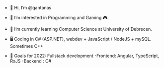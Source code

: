 - 👋 Hi, I’m @qantanas
- 👀 I’m interested in Programming and Gaming 🎮. 
- 🌱 I’m currently learning Computer Science at University of Debrecen.
- 🖥 Coding in C# (ASP.NET), webdev + JavaScript / NodeJS + mySQL. Sometimes C++

- 📍 Goals for 2022: Fullstack development
      -Frontend: Angular, TypeScript, RxJS
      -Backend : C#
